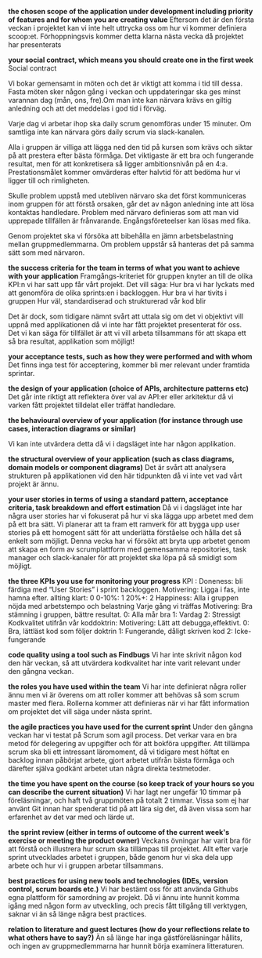 **the chosen scope of the application under development including priority of features and for whom you are creating value**
Eftersom det är den första veckan i projektet kan vi inte helt uttrycka oss om hur vi kommer definiera scoop\:et. Förhoppningsvis kommer detta klarna nästa vecka då projektet har presenterats 

**your social contract, which means you should create one in the first week**
Social contract

Vi bokar gemensamt in möten och det är viktigt att komma i tid till dessa. Fasta möten sker någon gång i veckan och uppdateringar ska ges minst varannan dag (mån, ons, fre).Om man inte kan närvara krävs en giltig anledning och att det meddelas i god tid i förväg. 

Varje dag vi arbetar ihop ska daily scrum genomföras under 15 minuter. Om samtliga inte kan närvara görs daily scrum via slack-kanalen. 

Alla i gruppen är villiga att lägga ned den tid på kursen som krävs och siktar på att prestera efter bästa förmåga. Det viktigaste är ett bra och fungerande resultat, men för att konkretisera så ligger ambitionsnivån på en 4:a. Prestationsmålet kommer omvärderas efter halvtid för att bedöma hur vi ligger till och rimligheten. 

Skulle problem uppstå med utebliven närvaro ska det först kommuniceras inom gruppen för att förstå orsaken, går det av någon anledning inte att lösa kontaktas handledare. Problem med närvaro definieras som att man vid upprepade tillfällen är frånvarande. Engångsföreteelser kan lösas med fika. 

Genom projektet ska vi försöka att bibehålla en jämn arbetsbelastning mellan gruppmedlemmarna. Om problem uppstår så hanteras det på samma sätt som med närvaron. 

**the success criteria for the team in terms of what you want to achieve with your application**
Framgångs-kriteriet för gruppen knyter an till de olika  KPI:n vi har satt upp får vårt projekt. Det vill säga: 
Hur bra vi har lyckats med att genomföra de olika sprints:en i backloggen. 
Hur bra vi har tivits i gruppen
Hur väl, standardiserad och strukturerad vår kod blir

Det är dock, som tidigare nämnt svårt att uttala sig om det vi objektivt vill uppnå med applikationen då vi inte har fått projektet presenterat för oss. Det vi kan säga för tillfället är att vi vill arbeta tillsammans för att skapa ett så bra resultat, applikation som möjligt! 

**your acceptance tests, such as how they were performed and with whom**
Det finns inga test för acceptering, kommer bli mer relevant under framtida sprintar. 

**the design of your application (choice of APIs, architecture patterns etc)**
Det går inte riktigt att reflektera över val av API:er eller arkitektur då vi varken fått projektet tilldelat eller träffat handledare. 

**the behavioural overview of your application (for instance through use cases, interaction diagrams or similar)**

Vi kan inte utvärdera detta då vi i dagsläget inte har någon applikation.

**the structural overview of your application (such as class diagrams, domain models or component diagrams)**
Det är svårt att analysera strukturen på applikationen vid den här tidpunkten då vi inte vet vad vårt projekt är ännu.

**your user stories in terms of using a standard pattern, acceptance criteria, task breakdown and effort estimation**
Då vi i dagsläget inte har några user stories har vi fokuserat på hur vi ska lägga upp arbetet med dem på ett bra sätt. Vi planerar att ta fram ett ramverk för att bygga upp user stories på ett homogent sätt för att underlätta förståelse och hålla det så enkelt som möjligt. Denna vecka har vi försökt att bryta upp arbetet genom att skapa en form av scrumplattform med gemensamma repositories, task manager och slack-kanaler för att projektet ska löpa på så smidigt som möjligt. 

**the three KPIs you use for monitoring your progress**
KPI :
    Doneness: bli färdiga med “User Stories” i  sprint backloggen.
        Motivering: Ligga i fas, inte hamna efter. 
        allting klart: 0
        0-10%: 1
        20%+: 2
    Happiness: Alla i gruppen nöjda med arbetstempo och belastning
    Varje gång vi träffas
    Motivering: Bra stämning i gruppen, bättre resultat. 
         0: Alla mår bra
         1: Vardag
         2: Stressigt
    Kodkvalitet utifrån vår koddoktrin:
    Motivering: Lätt att debugga,effektivt. 
         0: Bra, lättläst kod som följer doktrin
         1: Fungerande, dåligt skriven kod
         2: Icke-fungerande 



**code quality using a tool such as Findbugs**
Vi har inte skrivit någon kod den här veckan, så att utvärdera kodkvalitet har inte varit relevant under den gångna veckan.

**the roles you have used within the team**
Vi har inte definierat några roller ännu men vi är överens om att roller kommer att behövas så som scrum master med flera. Rollerna kommer att definieras när vi har fått information om projektet det vill säga under nästa sprint.

**the agile practices you have used for the current sprint**
Under den gångna veckan har vi testat på Scrum som agil process. Det verkar vara en bra metod för delegering av uppgifter och för att bokföra uppgifter. Att tillämpa scrum ska bli ett intressant läromoment, då vi tidigare mest höftat en backlog innan påbörjat arbete, gjort arbetet utifrån bästa förmåga och därefter själva godkänt arbetet utan några direkta testmetoder.

**the time you have spent on the course (so keep track of your hours so you can describe the current situation)**
Vi har lagt ner ungefär 10 timmar på föreläsningar, och haft två gruppmöten på totalt 2 timmar. Vissa som ej har använt Git innan har spenderat tid på att lära sig det, då även vissa som har erfarenhet av det var med och lärde ut.

**the sprint review (either in terms of outcome of the current week's exercise or meeting the product owner)**
Veckans övningar har varit bra för att förstå och illustrera hur scrum ska tillämpas till projektet. Allt efter varje sprint utvecklades arbetet i gruppen, både genom hur vi ska dela upp arbete och hur vi i gruppen arbetar tillsammans.

**best practices for using new tools and technologies (IDEs, version control, scrum boards etc.)**
Vi har bestämt oss för att använda Githubs egna plattform för samordning av projekt. Då vi ännu inte hunnit komma igång med någon form av utveckling, och precis fått tillgång till verktygen, saknar vi än så länge några best practices.

**relation to literature and guest lectures (how do your reflections relate to what others have to say?)**
Än så länge har inga gästföreläsningar hållits, och ingen av gruppmedlemmarna har hunnit börja examinera litteraturen.
